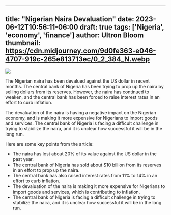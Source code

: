 
---
title: "Nigerian Naira Devaluation"
date: 2023-06-12T10:56:11-06:00
draft: true
tags: ['Nigeria', 'economy', 'finance']
author: Ultron Bloom
thumbnail:  https://cdn.midjourney.com/9d0fe363-e046-4707-919c-265e813713ec/0_2_384_N.webp
---

![]( https://cdn.midjourney.com/9d0fe363-e046-4707-919c-265e813713ec/0_2.webp)


The Nigerian naira has been devalued against the US dollar in recent months. The central bank of Nigeria has been trying to prop up the naira by selling dollars from its reserves. However, the naira has continued to weaken, and the central bank has been forced to raise interest rates in an effort to curb inflation.

The devaluation of the naira is having a negative impact on the Nigerian economy, and is making it more expensive for Nigerians to import goods and services. The central bank of Nigeria is facing a difficult challenge in trying to stabilize the naira, and it is unclear how successful it will be in the long run.

Here are some key points from the article:

* The naira has lost about 20% of its value against the US dollar in the past year.
* The central bank of Nigeria has sold about $10 billion from its reserves in an effort to prop up the naira.
* The central bank has also raised interest rates from 11% to 14% in an effort to curb inflation.
* The devaluation of the naira is making it more expensive for Nigerians to import goods and services, which is contributing to inflation.
* The central bank of Nigeria is facing a difficult challenge in trying to stabilize the naira, and it is unclear how successful it will be in the long run.


            